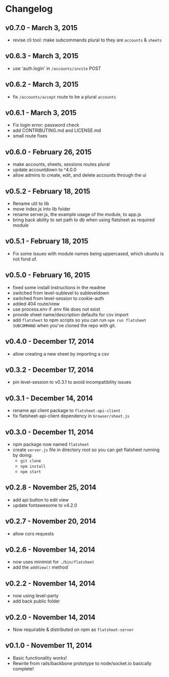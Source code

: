 # Changelog

## v0.7.0 - March 3, 2015
- revise cli tool: make subcommands plural to they are `accounts` & `sheets`

## v0.6.3 - March 3, 2015
- use 'auth.login' in `/accounts/invite` POST

## v0.6.2 - March 3, 2015
- fix `/accounts/accept` route to be a plural `accounts`

## v0.6.1 - March 3, 2015
- Fix login error: password check
- add CONTRIBUTING.md and LICENSE.md
- small route fixes

## v0.6.0 - February 26, 2015
- make accounts, sheets, sessions routes plural
- update accountdown to ^4.0.0
- allow admins to create, edit, and delete accounts through the ui

## v0.5.2 - February 18, 2015
- Rename util to lib
- move index.js into lib folder
- rename server.js, the example usage of the module, to app.js
- bring back ability to set path to db when using flatsheet as required module

## v0.5.1 - February 18, 2015
- Fix some issues with module names being uppercased, which ubuntu is not fond of.

## v0.5.0 - February 16, 2015
- fixed some install instructions in the readme
- switched from level-sublevel to subleveldown
- switched from level-session to cookie-auth
- added 404 route/view
- use process.env if .env file does not exist
- provide sheet name/description defaults for csv import
- add `flatsheet` to npm scripts so you can run `npm run flatsheet SUBCOMMAND` when you've cloned the repo with git.

## v0.4.0 - December 17, 2014
- allow creating a new sheet by importing a csv

## v0.3.2 - December 17, 2014
- pin level-session to v0.3.1 to avoid incompatibility issues

## v0.3.1 - December 14, 2014
- rename api client package to `flatsheet-api-client`
- fix flatsheet-api-client dependency in `browser/sheet.js`

## v0.3.0 - December 11, 2014
- npm package now named `flatsheet`
- create `server.js` file in directory root so you can get flatsheet running by doing:
  - `git clone`
  - `npm install`
  - `npm start`

## v0.2.8 - November 25, 2014
- add api button to edit view
- update fontawesome to v4.2.0

## v0.2.7 - November 20, 2014
- allow cors requests

## v0.2.6 - November 14, 2014
- now uses minimist for `./bin/flatsheet`
- add the `addView()` method`

## v0.2.2 - November 14, 2014
- now using level-party
- add back public folder

## v0.2.0 - November 14, 2014
- Now requirable & distributed on npm as `flatsheet-server`

## v0.1.0 - November 11, 2014
- Basic functionality works!
- Rewrite from rails/backbone prototype to node/socket.io basically complete!
